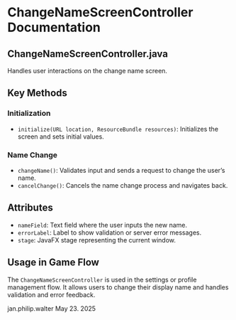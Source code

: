 # ChangeNameScreenController Documentation

## ChangeNameScreenController.java

Handles user interactions on the change name screen.

## Key Methods

### Initialization
- `initialize(URL location, ResourceBundle resources)`: Initializes the screen and sets initial values.

### Name Change
- `changeName()`: Validates input and sends a request to change the user’s name.
- `cancelChange()`: Cancels the name change process and navigates back.

## Attributes

- `nameField`: Text field where the user inputs the new name.
- `errorLabel`: Label to show validation or server error messages.
- `stage`: JavaFX stage representing the current window.

## Usage in Game Flow

The `ChangeNameScreenController` is used in the settings or profile management flow. It allows users to change their display name and handles validation and error feedback.

jan.philip.walter May 23. 2025